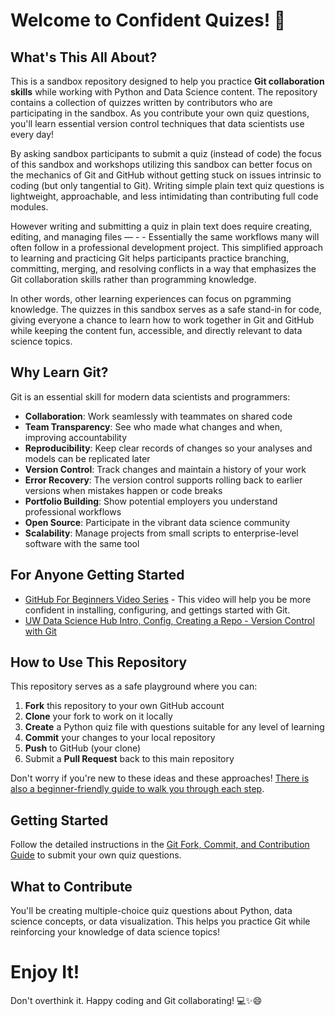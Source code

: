 # Welcome to Confident Quizes! 🚀

## What's This All About?

This is a sandbox repository designed to help you practice **Git collaboration skills** while working with Python and Data Science content. The repository contains a collection of quizzes written by contributors who are participating in the sandbox. As you contribute your own quiz questions, you'll learn essential version control techniques that data scientists use every day!

By asking sandbox participants to submit a quiz (instead of code) the focus of this sandbox and workshops utilizing this sandbox can better focus on the mechanics of Git and GitHub without getting stuck on issues intrinsic to coding (but only tangential to Git). Writing simple plain text quiz questions is lightweight, approachable, and less intimidating than contributing full code modules. 

However writing and submitting a quiz in plain text does require creating, editing, and managing files — - - Essentially the same workflows many will often follow in a professional development project. This simplified approach to learning and practicing Git helps participants practice branching, committing, merging, and resolving conflicts in a way that emphasizes the Git collaboration skills rather than programming knowledge. 

In other words, other learning experiences can focus on pgramming knowledge. The quizzes in this sandbox serves as a safe stand-in for code, giving everyone a chance to learn how to work together in Git and GitHub while keeping the content fun, accessible, and directly relevant to data science topics.

## Why Learn Git?

Git is an essential skill for modern data scientists and programmers:
- **Collaboration**: Work seamlessly with teammates on shared code
- **Team Transparency**: See who made what changes and when, improving accountability
- **Reproducibility**: Keep clear records of changes so your analyses and models can be replicated later
- **Version Control**: Track changes and maintain a history of your work
- **Error Recovery**: The version control supports rolling back to earlier versions when mistakes happen or code breaks
- **Portfolio Building**: Show potential employers you understand professional workflows
- **Open Source**: Participate in the vibrant data science community
- **Scalability**: Manage projects from small scripts to enterprise-level software with the same tool

## For Anyone Getting Started

- [GitHub For Beginners Video Series](https://www.youtube.com/watch?v=r8jQ9hVA2qs&list=PL0lo9MOBetEFcp4SCWinBdpml9B2U25-f) - This video will help you be more confident in installing, configuring, and gettings started with Git.
- [UW Data Science Hub Intro, Config, Creating a Repo - Version Control with Git](https://youtu.be/4UhGzmijRtM?si=A2jdEkpoSJ5MWK6O)

## How to Use This Repository

This repository serves as a safe playground where you can:
1. **Fork** this repository to your own GitHub account
2. **Clone** your fork to work on it locally
3. **Create** a Python quiz file with questions suitable for any level of learning
4. **Commit** your changes to your local repository
5. **Push** to GitHub (your clone)
6. Submit a **Pull Request** back to this main repository

Don't worry if you're new to these ideas and these approaches! [There is also a beginner-friendly guide to walk you through each step](./Git_Fork_Commit_Contrib_Guide.md).

## Getting Started

Follow the detailed instructions in the [Git Fork, Commit, and Contribution Guide](./Git_Fork_Commit_Contrib_Guide.md) to submit your own quiz questions.

## What to Contribute

You'll be creating multiple-choice quiz questions about Python, data science concepts, or data visualization. This helps you practice Git while reinforcing your knowledge of data science topics!

# Enjoy It!

Don't overthink it. Happy coding and Git collaborating! 💻✨😄
